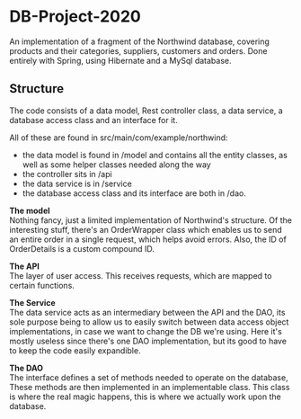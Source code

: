 # DB-Project-2020
An implementation of a fragment of the Northwind database, covering products and their categories, suppliers,
customers and orders. Done entirely with Spring, using Hibernate and a MySql database.

Structure
-----------
The code consists of a data model, Rest controller class, a data service, a database access class and an interface for it.

All of these are found in src/main/com/example/northwind:
* the data model is found in /model and contains all the entity classes, as well as some helper classes needed along the way
* the controller sits in /api
* the data service is in /service
* the database access class and its interface are both in /dao.

**The model**  
Nothing fancy, just a limited implementation of Northwind's structure. Of the interesting stuff, there's an OrderWrapper class
which enables us to send an entire order in a single request, which helps avoid errors. Also, the ID of OrderDetails is a custom
compound ID.

**The API**  
The layer of user access. This receives requests, which are mapped to certain functions.

**The Service**  
The data service acts as an intermediary between the API and the DAO, its sole purpose being to allow us to easily switch between
data access object implementations, in case we want to change the DB we're using. Here it's mostly useless since there's one DAO
implementation, but its good to have to keep the code easily expandible.

**The DAO**  
The interface defines a set of methods needed to operate on the database, These methods are then implemented in an implementable
class. This class is where the real magic happens, this is where we actually work upon the database.
